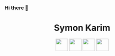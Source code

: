 ### Hi there 👋

<!--
**SymonKarim/SymonKarim** is a ✨ _special_ ✨ repository because its `README.md` (this file) appears on your GitHub profile.

Here are some ideas to get you started:

- 🔭 I’m currently working on ...
- 🌱 I’m currently learning ...
- 👯 I’m looking to collaborate on ...
- 🤔 I’m looking for help with ...
- 💬 Ask me about ...
- 📫 How to reach me: ...
- 😄 Pronouns: ...
- ⚡ Fun fact: ...
-->
<h1 align=center>
 Symon Karim
</h1>

<p align=center><a href="mailto:www.symon.karim01@gmail.com"><img src="https://cdn.jsdelivr.net/npm/simple-icons@v4/icons/gmail.svg" width=40></a>
<a href="https://www.facebook.com/symonkarim1/"><img src="https://cdn.jsdelivr.net/npm/simple-icons@v4/icons/facebook.svg" width=40></a> 
<a href="https://www.instagram.com/symon_karim/"><img src="https://cdn.jsdelivr.net/npm/simple-icons@v4/icons/instagram.svg" width=40></a> 
<a href="https://www.linkedin.com/in/symon-karim/"><img src="https://cdn.jsdelivr.net/npm/simple-icons@v4/icons/linkedin.svg" width=40></a></p>
